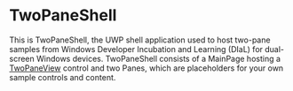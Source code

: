 ﻿# TwoPaneShell

This is TwoPaneShell, the UWP shell application used to host two-pane samples from Windows Developer Incubation and Learning (DIaL) for dual-screen Windows devices.  TwoPaneShell consists of a MainPage hosting a [TwoPaneView](https://docs.microsoft.com/en-us/uwp/api/microsoft.ui.xaml.controls.twopaneview?view=winui-2.3) control and two Panes, which are placeholders for your own sample controls and content.


